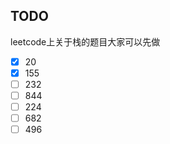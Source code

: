 ## TODO

leetcode上关于栈的题目大家可以先做

- [x] 20
- [x] 155
- [ ] 232
- [ ] 844
- [ ] 224
- [ ] 682
- [ ] 496